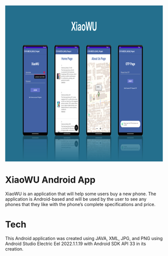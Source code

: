 <p align="center">
  <img height="500" src="/XiaoWU.png">
</p>

# XiaoWU Android App
XiaoWU is an application that will help some users buy a new phone. The application is Android-based and will be used by the user to see any phones that they like with the phone’s complete specifications and price. 

# Tech
This Android application was created using JAVA, XML, JPG, and PNG using Android Studio Electric Eel 2022.1.1.19 with Android SDK API 33 in its creation.
